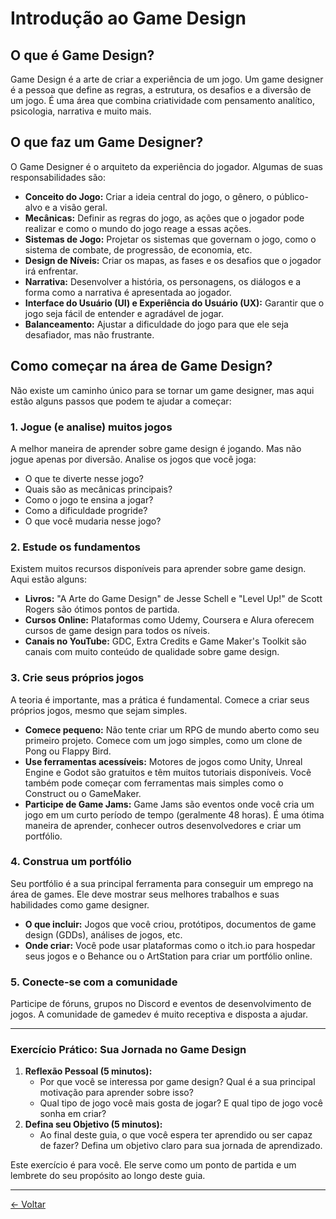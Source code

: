 # Introdução ao Game Design

## O que é Game Design?

Game Design é a arte de criar a experiência de um jogo. Um game designer é a pessoa que define as regras, a estrutura, os desafios e a diversão de um jogo. É uma área que combina criatividade com pensamento analítico, psicologia, narrativa e muito mais.

## O que faz um Game Designer?

O Game Designer é o arquiteto da experiência do jogador. Algumas de suas responsabilidades são:

*   **Conceito do Jogo:** Criar a ideia central do jogo, o gênero, o público-alvo e a visão geral.
*   **Mecânicas:** Definir as regras do jogo, as ações que o jogador pode realizar e como o mundo do jogo reage a essas ações.
*   **Sistemas de Jogo:** Projetar os sistemas que governam o jogo, como o sistema de combate, de progressão, de economia, etc.
*   **Design de Níveis:** Criar os mapas, as fases e os desafios que o jogador irá enfrentar.
*   **Narrativa:** Desenvolver a história, os personagens, os diálogos e a forma como a narrativa é apresentada ao jogador.
*   **Interface do Usuário (UI) e Experiência do Usuário (UX):** Garantir que o jogo seja fácil de entender e agradável de jogar.
*   **Balanceamento:** Ajustar a dificuldade do jogo para que ele seja desafiador, mas não frustrante.

## Como começar na área de Game Design?

Não existe um caminho único para se tornar um game designer, mas aqui estão alguns passos que podem te ajudar a começar:

### 1. Jogue (e analise) muitos jogos

A melhor maneira de aprender sobre game design é jogando. Mas não jogue apenas por diversão. Analise os jogos que você joga:

*   O que te diverte nesse jogo?
*   Quais são as mecânicas principais?
*   Como o jogo te ensina a jogar?
*   Como a dificuldade progride?
*   O que você mudaria nesse jogo?

### 2. Estude os fundamentos

Existem muitos recursos disponíveis para aprender sobre game design. Aqui estão alguns:

*   **Livros:** "A Arte do Game Design" de Jesse Schell e "Level Up!" de Scott Rogers são ótimos pontos de partida.
*   **Cursos Online:** Plataformas como Udemy, Coursera e Alura oferecem cursos de game design para todos os níveis.
*   **Canais no YouTube:** GDC, Extra Credits e Game Maker's Toolkit são canais com muito conteúdo de qualidade sobre game design.

### 3. Crie seus próprios jogos

A teoria é importante, mas a prática é fundamental. Comece a criar seus próprios jogos, mesmo que sejam simples.

*   **Comece pequeno:** Não tente criar um RPG de mundo aberto como seu primeiro projeto. Comece com um jogo simples, como um clone de Pong ou Flappy Bird.
*   **Use ferramentas acessíveis:** Motores de jogos como Unity, Unreal Engine e Godot são gratuitos e têm muitos tutoriais disponíveis. Você também pode começar com ferramentas mais simples como o Construct ou o GameMaker.
*   **Participe de Game Jams:** Game Jams são eventos onde você cria um jogo em um curto período de tempo (geralmente 48 horas). É uma ótima maneira de aprender, conhecer outros desenvolvedores e criar um portfólio.

### 4. Construa um portfólio

Seu portfólio é a sua principal ferramenta para conseguir um emprego na área de games. Ele deve mostrar seus melhores trabalhos e suas habilidades como game designer.

*   **O que incluir:** Jogos que você criou, protótipos, documentos de game design (GDDs), análises de jogos, etc.
*   **Onde criar:** Você pode usar plataformas como o itch.io para hospedar seus jogos e o Behance ou o ArtStation para criar um portfólio online.

### 5. Conecte-se com a comunidade

Participe de fóruns, grupos no Discord e eventos de desenvolvimento de jogos. A comunidade de gamedev é muito receptiva e disposta a ajudar.

---

### Exercício Prático: Sua Jornada no Game Design

1.  **Reflexão Pessoal (5 minutos):**
    *   Por que você se interessa por game design? Qual é a sua principal motivação para aprender sobre isso?
    *   Qual tipo de jogo você mais gosta de jogar? E qual tipo de jogo você sonha em criar?
2.  **Defina seu Objetivo (5 minutos):**
    *   Ao final deste guia, o que você espera ter aprendido ou ser capaz de fazer? Defina um objetivo claro para sua jornada de aprendizado.

Este exercício é para você. Ele serve como um ponto de partida e um lembrete do seu propósito ao longo deste guia.

---
<p align="left">
   <a href="../GameDesign.md"><- Voltar</a>
</p>